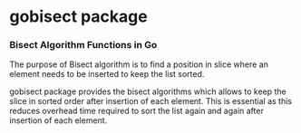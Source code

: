 # gobisect package
### Bisect Algorithm Functions in Go

The purpose of Bisect algorithm is to find a position in slice where an element needs to be inserted to keep the list sorted.

gobisect package provides the bisect algorithms which allows to keep the slice in sorted order after insertion of each element. This is essential as this reduces overhead time required to sort the list again and again after insertion of each element.


